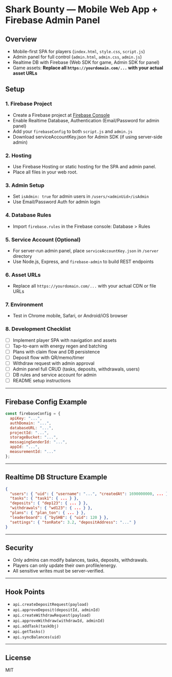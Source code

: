 # Shark Bounty — Mobile Web App + Firebase Admin Panel

## Overview
- Mobile-first SPA for players (`index.html`, `style.css`, `script.js`)
- Admin panel for full control (`admin.html`, `admin.css`, `admin.js`)
- Realtime DB with Firebase (Web SDK for game, Admin SDK for panel)
- Game assets: **Replace all `https://yourdomain.com/...` with your actual asset URLs**

## Setup

### 1. Firebase Project
- Create a Firebase project at [Firebase Console](https://console.firebase.google.com)
- Enable Realtime Database, Authentication (Email/Password for admin panel)
- Add your `firebaseConfig` to both `script.js` and `admin.js`
- Download serviceAccountKey.json for Admin SDK (if using server-side admin)

### 2. Hosting
- Use Firebase Hosting or static hosting for the SPA and admin panel.
- Place all files in your web root.

### 3. Admin Setup
- Set `isAdmin: true` for admin users in `/users/<adminUid>/isAdmin`
- Use Email/Password Auth for admin login

### 4. Database Rules
- Import `firebase.rules` in the Firebase console: Database > Rules

### 5. Service Account (Optional)
- For server-run admin panel, place `serviceAccountKey.json` in `/server` directory
- Use Node.js, Express, and `firebase-admin` to build REST endpoints

### 6. Asset URLs
- Replace all `https://yourdomain.com/...` with your actual CDN or file URLs

### 7. Environment
- Test in Chrome mobile, Safari, or Android/iOS browser

### 8. Development Checklist
- [ ] Implement player SPA with navigation and assets
- [ ] Tap-to-earn with energy regen and batching
- [ ] Plans with claim flow and DB persistence
- [ ] Deposit flow with QR/memo/timer
- [ ] Withdraw request with admin approval
- [ ] Admin panel full CRUD (tasks, deposits, withdrawals, users)
- [ ] DB rules and service account for admin
- [ ] README setup instructions

---

## Firebase Config Example

```js
const firebaseConfig = {
  apiKey: "...",
  authDomain: "...",
  databaseURL: "...",
  projectId: "...",
  storageBucket: "...",
  messagingSenderId: "...",
  appId: "...",
  measurementId: "..."
};
```

---

## Realtime DB Structure Example

```json
{
  "users": { "uid": { "username": "...", "createdAt": 1690000000, ... } },
  "tasks": { "task1": { ... } },
  "deposits": { "dep123": { ... } },
  "withdrawals": { "wd123": { ... } },
  "plans": { "plan_ton": { ... } },
  "leaderboard": { "bySHB": { "uid": 120 } },
  "settings": { "tonRate": 3.2, "depositAddress": "..." }
}
```

---

## Security

- Only admins can modify balances, tasks, deposits, withdrawals.
- Players can only update their own profile/energy.
- All sensitive writes must be server-verified.

---

## Hook Points

- `api.createDepositRequest(payload)`
- `api.approveDeposit(depositId, adminId)`
- `api.createWithdrawRequest(payload)`
- `api.approveWithdraw(withdrawId, adminId)`
- `api.addTask(taskObj)`
- `api.getTasks()`
- `api.syncBalances(uid)`

---

## License

MIT
